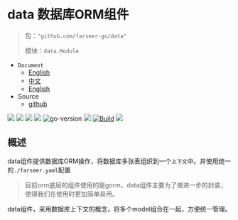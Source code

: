 # data 数据库ORM组件

> 包：`"github.com/farseer-go/data"`
> 
> 模块：`data.Module`

- `Document`
    - [English](https://farseer-go.github.io/doc/#/en-us/)
    - [中文](https://farseer-go.github.io/doc/)
    - [English](https://farseer-go.github.io/doc/#/en-us/)
- Source
    - [github](https://github.com/farseer-go/fs)

![](https://img.shields.io/github/stars/farseer-go?style=social)
![](https://img.shields.io/github/license/farseer-go/data)
![](https://img.shields.io/github/go-mod/go-version/farseer-go/data)
![](https://img.shields.io/github/v/release/farseer-go/data)
![go-version](https://img.shields.io/github/go-mod/go-version/farseer-go/data)
![](https://img.shields.io/github/languages/code-size/farseer-go/data)
[![Build](https://github.com/farseer-go/data/actions/workflows/build.yml/badge.svg)](https://github.com/farseer-go/data/actions/workflows/build.yml)
![](https://goreportcard.com/badge/github.com/farseer-go/data)

## 概述

data组件提供数据库ORM操作，将数据库多张表组织到一个`上下文`中。并使用统一的`./farseer.yaml`配置

> 目前orm底层的组件使用的是gorm，data组件主要为了做进一步的封装，使得我们在使用时更加简单易用。

data组件，采用数据库上下文的概念，将多个model组合在一起，方便统一管理。